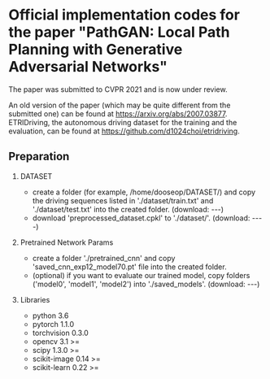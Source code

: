 # Official implementation codes for the paper "PathGAN: Local Path Planning with Generative Adversarial Networks"

The paper was submitted to CVPR 2021 and is now under review.

An old version of the paper (which may be quite different from the submitted one) can be found at https://arxiv.org/abs/2007.03877.  
ETRIDriving, the autonomous driving dataset for the training and the evaluation, can be found at https://github.com/d1024choi/etridriving.

## Preparation
1) DATASET  
    * create a folder (for example, /home/dooseop/DATASET/) and copy the driving sequences listed in './dataset/train.txt' and './dataset/test.txt' into the created folder. (download: ---)  
    * download 'preprocessed_dataset.cpkl' to './dataset/'. (download: ----)  

2) Pretrained Network Params  
    * create a folder './pretrained_cnn' and copy 'saved_cnn_exp12_model70.pt' file into the created folder.  
    * (optional) if you want to evaluate our trained model, copy folders ('model0', 'model1', 'model2') into './saved_models'. (download: ---)  

2) Libraries
    * python 3.6  
    * pytorch 1.1.0  
    * torchvision 0.3.0  
    * opencv 3.1 >=  
    * scipy 1.3.0 >=  
    * scikit-image 0.14 >=
    * scikit-learn 0.22 >=  
  
